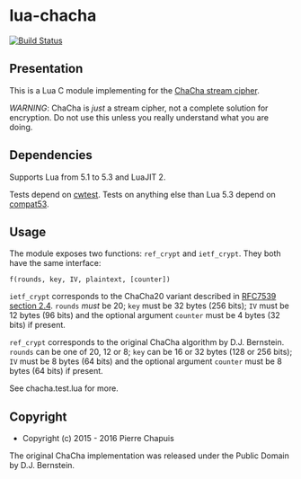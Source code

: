# lua-chacha

[![Build Status](https://travis-ci.org/catwell/lua-chacha.png?branch=master)](https://travis-ci.org/catwell/lua-chacha)

## Presentation

This is a Lua C module implementing for the
[ChaCha stream cipher](http://cr.yp.to/chacha.html).

*WARNING*: ChaCha is *just* a stream cipher, not a complete solution for
encryption. Do not use this unless you really understand what you are doing.

## Dependencies

Supports Lua from 5.1 to 5.3 and LuaJIT 2.

Tests depend on [cwtest](https://github.com/catwell/cwtest).
Tests on anything else than Lua 5.3 depend on
[compat53](https://github.com/keplerproject/lua-compat-5.3).

## Usage

The module exposes two functions: `ref_crypt` and `ietf_crypt`.
They both have the same interface:

    f(rounds, key, IV, plaintext, [counter])

`ietf_crypt` corresponds to the ChaCha20 variant described in
[RFC7539 section 2.4](https://tools.ietf.org/html/rfc7539#section-2.4).
`rounds` *must* be 20; `key` must be 32 bytes (256 bits); `IV` must be 12 bytes
(96 bits) and the optional argument `counter` must be 4 bytes (32 bits) if
present.

`ref_crypt` corresponds to the original ChaCha algorithm by D.J. Bernstein.
`rounds` can be one of 20, 12 or 8; `key` can be 16 or 32 bytes
(128 or 256 bits); `IV` must be 8 bytes (64 bits) and the optional argument
`counter` must be 8 bytes (64 bits) if present.

See chacha.test.lua for more.

## Copyright

- Copyright (c) 2015 - 2016 Pierre Chapuis

The original ChaCha implementation was released under the Public Domain
by D.J. Bernstein.

